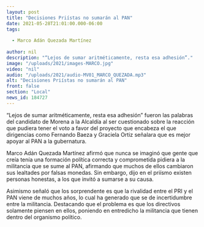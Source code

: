 ```yaml
---
layout: post
title: "Decisiones Priístas no sumarán al PAN"
date: 2021-05-28T21:01:00.000-06:00
tags:
  
  - Marco Adán Quezada Martínez
  
author: nil
description: "“Lejos de sumar aritméticamente, resta esa adhesión”."
image: "/uploads/2021/images-MARCO.jpg"
video: "nil"
audio: "/uploads/2021/audio-MV01_MARCO_QUEZADA.mp3"
alt: "Decisiones Priístas no sumarán al PAN"
front: false
section: "Local"
news_id: 184727
---
```


“Lejos de sumar aritméticamente, resta esa adhesión” fueron las palabras del candidato de Morena a la Alcaldía al ser cuestionado sobre la reacción que pudiera tener el voto a favor del proyecto que encabeza el que dirigencias como Fernando Baeza y Graciela Ortiz señalara que es mejor apoyar al PAN a la gubernatura.

Marco Adán Quezada Martínez afirmó que nunca se imaginó que gente que creía tenía una formación política correcta y comprometida pidiera a la militancia que se sume al PAN, afirmando que muchos de ellos cambiaron sus lealtades por falsas monedas. Sin embargo, dijo en el priísmo existen personas honestas, a los que invitó a sumarse a su causa.

Asimismo señaló que los sorprendente es que la rivalidad entre el PRI y el PAN viene de muchos años, lo cual ha generado que se de incertidumbre entre la militancia. Destacando que el problema es que los directivos solamente piensen en ellos, poniendo en entredicho la militancia que tienen dentro del organismo político.
